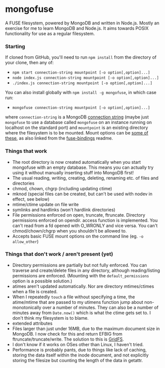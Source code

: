 # mongofuse
A FUSE filesystem, powered by MongoDB and written in Node.js.
Mostly an exercise for me to learn MongoDB and Node.js.
It aims towards POSIX functionality for use as a regular filesystem.

### Starting
If cloned from GitHub, you'll need to run `npm install` from the directory of
your clone, then any of:
* `npm start connection-string mountpoint [-o option[,option]...]`
* `node index.js connection-string mountpoint [-o option[,option]...]`
* `./index.js connection-string mountpoint [-o option[,option]...]`

You can also install globally with `npm install -g mongofuse`, in which case run:
* `mongofuse connection-string mountpoint [-o option[,option]...]`

where `connection-string` is a MongoDB [connection string](https://docs.mongodb.com/manual/reference/connection-string/)
(maybe just `mongofuse` to use a database called `mongofuse` on an instance
running on localhost on the standard port) and `mountpoint` is an existing
directory where the filesystem is to be mounted.
Mount options can be [some of these](http://blog.woralelandia.com/2012/07/16/fuse-mount-options/),
as also linked from the [fuse-bindings](https://www.npmjs.com/package/fuse-bindings#mount-options) readme.

### Things that work
* The root directory is now created automatically when you start mongofuse with
an empty database. This means you can actually try using it without manually
inserting stuff into MongoDB first!
* The usual reading, writing, creating, deleting, renaming etc. of files and directories
* chmod, chown, chgrp (including updating ctime)
* mknod (special files can be created, but can't be used with nodev in effect, see below)
* mtime/ctime update on file write
* symlinks and hardlinks (won't hardlink directories)
* File permissions enforced on open, truncate, ftruncate.
Directory permissions enforced on opendir.
access function is implemented.
You can't read from a fd opened with O_WRONLY and vice versa.
You can't chmod/chown/chgrp when you shouldn't be allowed to.
* Accepts basic FUSE mount options on the command line (eg. `-o allow_other`)

### Things that don't work / aren't present (yet)
* Directory permissions are partially but not fully enforced.
You can traverse and create/delete files in any directory,
although reading/listing permissions are enforced.
(Mounting with the `default_permissions` option is a possible solution.)
* atimes aren't updated automatically. Nor are directory mtimes/ctimes when a file is created.
* When I repeatedly `touch` a file without specifying a time, the atime/mtime
that are passed to my utimens function jump about non-monotonically over a
number of minutes. They can also be a number of minutes away from `Date.now()`
which is what the ctime gets set to. I don't think my filesystem is to blame.
* extended attributes
* Files larger than just under 16MB, due to the maximum document size in MongoDB.
I now check for this and return EFBIG from ftruncate/truncate/write.
The solution to this is [GridFS](https://docs.mongodb.com/manual/core/gridfs/).
* I don't know if it works on OSes other than Linux, I haven't tried.
* Performance is probably pants, due to things like lack of caching,
storing the data itself within the inode document, and not explicitly
storing the filesize but counting the length of the data in getattr.
